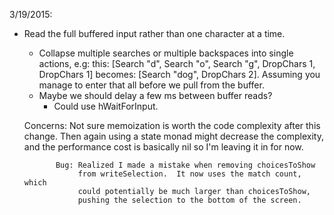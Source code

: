 3/19/2015:
  - Read the full buffered input rather than one character at a time.
    - Collapse multiple searches or multiple backspaces into single actions,
      e.g: this: [Search "d", Search "o", Search "g", DropChars 1, DropChars 1]
           becomes: [Search "dog", DropChars 2].
           Assuming you manage to enter that all before we pull from the buffer.
    - Maybe we should delay a few ms between buffer reads?
      - Could use hWaitForInput.

    Concerns:  Not sure memoization is worth the code complexity after this
               change.  Then again using a state monad might decrease the 
               complexity, and the performance cost is basically nil so I'm
               leaving it in for now.

               Bug: Realized I made a mistake when removing choicesToShow
                    from writeSelection.  It now uses the match count, which
                    could potentially be much larger than choicesToShow,
                    pushing the selection to the bottom of the screen.
